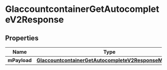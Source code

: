 
# GlaccountcontainerGetAutocompleteV2Response

## Properties
| Name | Type | Description | Notes |
| ------------ | ------------- | ------------- | ------------- |
| **mPayload** | [**GlaccountcontainerGetAutocompleteV2ResponseMPayload**](GlaccountcontainerGetAutocompleteV2ResponseMPayload.md) |  |  |



